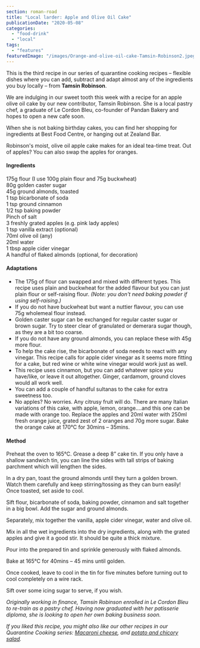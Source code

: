 ```yaml
---
section: roman-road
title: "Local larder: Apple and Olive Oil Cake"
publicationDate: "2020-05-08"
categories: 
  - "food-drink"
  - "local"
tags: 
  - "features"
featuredImage: "/images/Orange-and-olive-oil-cake-Tamsin-Robinson2.jpeg"
---
```


This is the third recipe in our series of quarantine cooking recipes – flexible dishes where you can add, subtract and adapt almost any of the ingredients you buy locally – from **Tamsin Robinson**.

We are indulging in our sweet tooth this week with a recipe for an apple olive oil cake by our new contributor, Tamsin Robinson. She is a local pastry chef, a graduate of Le Cordon Bleu, co-founder of Pandan Bakery and hopes to open a new cafe soon.

When she is not baking birthday cakes, you can find her shopping for ingredients at Best Food Centre, or hanging out at Zealand Bar. 

Robinson's moist, olive oil apple cake makes for an ideal tea-time treat. Out of apples? You can also swap the apples for oranges.

#### Ingredients

175g flour (I use 100g plain flour and 75g buckwheat)  
80g golden caster sugar   
45g ground almonds, toasted  
1 tsp bicarbonate of soda   
1 tsp ground cinnamon  
1/2 tsp baking powder  
Pinch of salt  
3 freshly grated apples (e.g. pink lady apples)  
1 tsp vanilla extract (optional)  
70ml olive oil (any)   
20ml water  
1 tbsp apple cider vinegar  
A handful of flaked almonds (optional, for decoration)

#### Adaptations

- The 175g of flour can swapped and mixed with different types. This recipe uses plain and buckwheat for the added flavour but you can just plain flour or self-raising flour. _(Note: you don't need baking powder if using self-raising.)_
- If you do not have buckwheat but want a nuttier flavour, you can use 75g wholemeal flour instead.
- Golden caster sugar can be exchanged for regular caster sugar or brown sugar. Try to steer clear of granulated or demerara sugar though, as they are a bit too coarse.  
- If you do not have any ground almonds, you can replace these with 45g more flour.
- To help the cake rise, the bicarbonate of soda needs to react with any vinegar. This recipe calls for apple cider vinegar as it seems more fitting for a cake, but red wine or white wine vinegar would work just as well. 
- This recipe uses cinnamon, but you can add whatever spice you have/like, or leave it out altogether. Ginger, cardamom, ground cloves would all work well. 
- You can add a couple of handful sultanas to the cake for extra sweetness too. 
- No apples? No worries. Any citrusy fruit will do. There are many Italian variations of this cake, with apple, lemon, orange….and this one can be made with orange too. Replace the apples and 20ml water with 250ml fresh orange juice, grated zest of 2 oranges and 70g more sugar. Bake the orange cake at 170°C for 30mins – 35mins. 

#### Method

Preheat the oven to 165°C. Grease a deep 8” cake tin. If you only have a shallow sandwich tin, you can line the sides with tall strips of baking parchment which will lengthen the sides. 

In a dry pan, toast the ground almonds until they turn a golden brown. Watch them carefully and keep stirring/tossing as they can burn easily! Once toasted, set aside to cool. 

Sift flour, bicarbonate of soda, baking powder, cinnamon and salt together in a big bowl. Add the sugar and ground almonds.   

Separately, mix together the vanilla, apple cider vinegar, water and olive oil.

Mix in all the wet ingredients into the dry ingredients, along with the grated apples and give it a good stir. It should be quite a thick mixture.

Pour into the prepared tin and sprinkle generously with flaked almonds.

Bake at 165°C for 40mins – 45 mins until golden.

Once cooked, leave to cool in the tin for five minutes before turning out to cool completely on a wire rack. 

Sift over some icing sugar to serve, if you wish. 

_Originally working in finance, Tamsin Robinson enrolled in Le Cordon Bleu to re-train as a pastry chef. Having now graduated with her patisserie diploma, she is looking to open her own baking business soon._

_If you liked this recipe, you might also like our other recipes in our Quarantine Cooking series: [Macaroni cheese](https://romanroadlondon.com/macaroni-cheese-recipe-oliver-rowe/), and [potato and chicory salad](https://romanroadlondon.com/potato-chicory-salad-recipe-oliver-rowe-quarantine-cooking/)._
